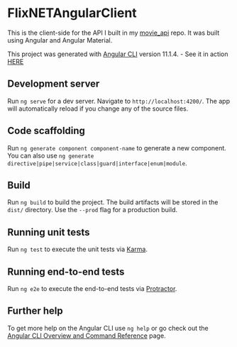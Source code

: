# FlixNETAngularClient

This is the client-side for the API I built in my [movie_api](https://github.com/Fawwaz24/Movie-Api) repo.  It was built using Angular and Angular Material.

This project was generated with [Angular CLI](https://github.com/angular/angular-cli) version 11.1.4.   - See it in action [HERE]( https://fawwaz24.github.io/myFlix-Angular/)

## Development server

Run `ng serve` for a dev server. Navigate to `http://localhost:4200/`. The app will automatically reload if you change any of the source files.

## Code scaffolding

Run `ng generate component component-name` to generate a new component. You can also use `ng generate directive|pipe|service|class|guard|interface|enum|module`.

## Build

Run `ng build` to build the project. The build artifacts will be stored in the `dist/` directory. Use the `--prod` flag for a production build.

## Running unit tests

Run `ng test` to execute the unit tests via [Karma](https://karma-runner.github.io).

## Running end-to-end tests

Run `ng e2e` to execute the end-to-end tests via [Protractor](http://www.protractortest.org/).

## Further help

To get more help on the Angular CLI use `ng help` or go check out the [Angular CLI Overview and Command Reference](https://angular.io/cli) page.
